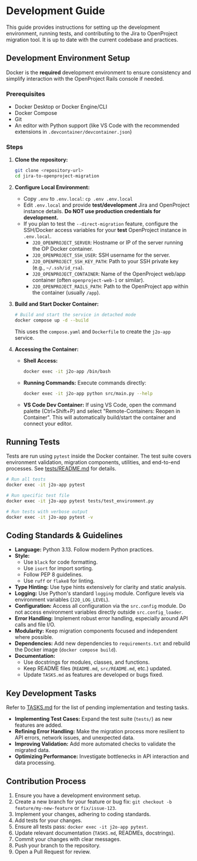 # Development Guide

This guide provides instructions for setting up the development environment, running tests, and contributing to the Jira to OpenProject migration tool. It is up to date with the current codebase and practices.

## Development Environment Setup

Docker is the **required** development environment to ensure consistency and simplify interaction with the OpenProject Rails console if needed.

### Prerequisites

*   Docker Desktop or Docker Engine/CLI
*   Docker Compose
*   Git
*   An editor with Python support (like VS Code with the recommended extensions in `.devcontainer/devcontainer.json`)

### Steps

1.  **Clone the repository:**
    ```bash
    git clone <repository-url>
    cd jira-to-openproject-migration
    ```

2.  **Configure Local Environment:**
    *   Copy `.env` to `.env.local`: `cp .env .env.local`
    *   Edit `.env.local` and provide **test/development** Jira and OpenProject instance details. **Do NOT use production credentials for development.**
    *   If you plan to test the `--direct-migration` feature, configure the SSH/Docker access variables for your **test** OpenProject instance in `.env.local`.
        *   `J2O_OPENPROJECT_SERVER`: Hostname or IP of the server running the OP Docker container.
        *   `J2O_OPENPROJECT_SSH_USER`: SSH username for the server.
        *   `J2O_OPENPROJECT_SSH_KEY_PATH`: Path to your SSH private key (e.g., `~/.ssh/id_rsa`).
        *   `J2O_OPENPROJECT_CONTAINER`: Name of the OpenProject web/app container (often `openproject-web-1` or similar).
        *   `J2O_OPENPROJECT_RAILS_PATH`: Path to the OpenProject app within the container (usually `/app`).

3.  **Build and Start Docker Container:**
    ```bash
    # Build and start the service in detached mode
    docker compose up -d --build
    ```
    This uses the `compose.yaml` and `Dockerfile` to create the `j2o-app` service.

4.  **Accessing the Container:**
    *   **Shell Access:**
        ```bash
        docker exec -it j2o-app /bin/bash
        ```
    *   **Running Commands:** Execute commands directly:
        ```bash
        docker exec -it j2o-app python src/main.py --help
        ```
    *   **VS Code Dev Container:** If using VS Code, open the command palette (Ctrl+Shift+P) and select "Remote-Containers: Reopen in Container". This will automatically build/start the container and connect your editor.

## Running Tests

Tests are run using `pytest` inside the Docker container. The test suite covers environment validation, migration components, utilities, and end-to-end processes. See [tests/README.md](../tests/README.md) for details.

```bash
# Run all tests
docker exec -it j2o-app pytest

# Run specific test file
docker exec -it j2o-app pytest tests/test_environment.py

# Run tests with verbose output
docker exec -it j2o-app pytest -v
```

## Coding Standards & Guidelines

*   **Language:** Python 3.13. Follow modern Python practices.
*   **Style:**
    *   Use `black` for code formatting.
    *   Use `isort` for import sorting.
    *   Follow PEP 8 guidelines.
    *   Use `ruff` or `flake8` for linting.
*   **Type Hinting:** Use type hints extensively for clarity and static analysis.
*   **Logging:** Use Python's standard `logging` module. Configure levels via environment variables (`J2O_LOG_LEVEL`).
*   **Configuration:** Access all configuration via the `src.config` module. Do not access environment variables directly outside `src.config_loader`.
*   **Error Handling:** Implement robust error handling, especially around API calls and file I/O.
*   **Modularity:** Keep migration components focused and independent where possible.
*   **Dependencies:** Add new dependencies to `requirements.txt` and rebuild the Docker image (`docker compose build`).
*   **Documentation:**
    *   Use docstrings for modules, classes, and functions.
    *   Keep README files (`README.md`, `src/README.md`, etc.) updated.
    *   Update `TASKS.md` as features are developed or bugs fixed.

## Key Development Tasks

Refer to [TASKS.md](TASKS.md) for the list of pending implementation and testing tasks.

*   **Implementing Test Cases:** Expand the test suite (`tests/`) as new features are added.
*   **Refining Error Handling:** Make the migration process more resilient to API errors, network issues, and unexpected data.
*   **Improving Validation:** Add more automated checks to validate the migrated data.
*   **Optimizing Performance:** Investigate bottlenecks in API interaction and data processing.

## Contribution Process

1.  Ensure you have a development environment setup.
2.  Create a new branch for your feature or bug fix: `git checkout -b feature/my-new-feature` or `fix/issue-123`.
3.  Implement your changes, adhering to coding standards.
4.  Add tests for your changes.
5.  Ensure all tests pass: `docker exec -it j2o-app pytest`.
6.  Update relevant documentation (`TASKS.md`, READMEs, docstrings).
7.  Commit your changes with clear messages.
8.  Push your branch to the repository.
9.  Open a Pull Request for review.
